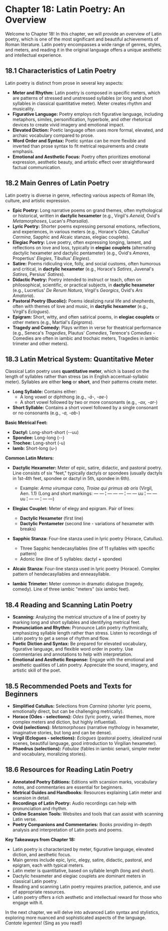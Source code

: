 # Chapter 18: Latin Poetry: An Overview

Welcome to Chapter 18! In this chapter, we will provide an overview of Latin poetry, which is one of the most significant and beautiful achievements of Roman literature. Latin poetry encompasses a wide range of genres, styles, and meters, and reading it in the original language offers a unique aesthetic and intellectual experience.

## 18.1 Characteristics of Latin Poetry

Latin poetry is distinct from prose in several key aspects:

*   **Meter and Rhythm:** Latin poetry is composed in specific meters, which are patterns of stressed and unstressed syllables (or long and short syllables in classical quantitative meter). Meter creates rhythm and musicality.
*   **Figurative Language:** Poetry employs rich figurative language, including metaphors, similes, personification, hyperbole, and other rhetorical devices to create vivid imagery and emotional impact.
*   **Elevated Diction:** Poetic language often uses more formal, elevated, and archaic vocabulary compared to prose.
*   **Word Order and Syntax:** Poetic syntax can be more flexible and inverted than prose syntax to fit metrical requirements and create emphasis.
*   **Emotional and Aesthetic Focus:** Poetry often prioritizes emotional expression, aesthetic beauty, and artistic effect over straightforward factual communication.

## 18.2 Main Genres of Latin Poetry

Latin poetry is diverse in genre, reflecting various aspects of Roman life, culture, and artistic expression.

*   **Epic Poetry:** Long narrative poems on grand themes, often mythological or historical, written in **dactylic hexameter** (e.g., Virgil's *Aeneid*, Ovid's *Metamorphoses*, Lucan's *Pharsalia*).
*   **Lyric Poetry:** Shorter poems expressing personal emotions, reflections, and experiences, in various meters (e.g., Horace's *Odes*, Catullus' *Carmina*, Sapphic and Alcaic stanzas, elegiac couplets).
*   **Elegiac Poetry:** Love poetry, often expressing longing, lament, and reflections on love and loss, typically in **elegiac couplets** (alternating dactylic hexameter and dactylic pentameter) (e.g., Ovid's *Amores*, Propertius' *Elegies*, Tibullus' *Elegies*).
*   **Satire:** Poems ridiculing vice, folly, and social customs, often humorous and critical, in **dactylic hexameter** (e.g., Horace's *Satires*, Juvenal's *Satires*, Persius' *Satires*).
*   **Didactic Poetry:** Poetry intended to instruct or teach, often on philosophical, scientific, or practical subjects, in **dactylic hexameter** (e.g., Lucretius' *De Rerum Natura*, Virgil's *Georgics*, Ovid's *Ars Amatoria*).
*   **Pastoral Poetry (Bucolic):** Poems idealizing rural life and shepherds, often with themes of love and music, in **dactylic hexameter** (e.g., Virgil's *Eclogues*).
*   **Epigram:** Short, witty, and often satirical poems, in **elegiac couplets** or other meters (e.g., Martial's *Epigrams*).
*   **Tragedy and Comedy:** Plays written in verse for theatrical performance (e.g., Seneca's *Tragedies*, Plautus' *Comedies*, Terence's *Comedies* - Comedies are often in iambic and trochaic meters, Tragedies in iambic trimeter and other meters).

## 18.3 Latin Metrical System: Quantitative Meter

Classical Latin poetry uses **quantitative meter**, which is based on the length of syllables rather than stress (as in English accentual-syllabic meter). Syllables are either **long** or **short**, and their patterns create meter.

*   **Long Syllable:** Contains either:
    *   A long vowel or diphthong (e.g., *-ā-, -ae-*)
    *   A short vowel followed by two or more consonants (e.g., *-ax, -ar-*)
*   **Short Syllable:** Contains a short vowel followed by a single consonant or no consonants (e.g., *-a, -ab-*)

**Basic Metrical Feet:**

*   **Dactyl:** Long-short-short (--uu)
*   **Spondee:** Long-long (--)
*   **Trochee:** Long-short (-u)
*   **Iamb:** Short-long (u-)

**Common Latin Meters:**

*   **Dactylic Hexameter:** Meter of epic, satire, didactic, and pastoral poetry. Line consists of six "feet," typically dactyls or spondees (usually dactyls in 1st-4th feet, spondee or dactyl in 5th, spondee in 6th).
    *   Example: *Arma  virumque  cano,  Troiae  qui  primus  ab  oris* (Virgil, Aen. 1.1)
        (Long and short markings: — — ¦ — — — ¦ — — uu ¦ — — uu ¦ — — ¦ — —)

*   **Elegiac Couplet:** Meter of elegy and epigram. Pair of lines:
    *   **Dactylic Hexameter** (first line)
    *   **Dactylic Pentameter** (second line - variations of hexameter with breaks)

*   **Sapphic Stanza:** Four-line stanza used in lyric poetry (Horace, Catullus).
    *   Three Sapphic hendecasyllables (line of 11 syllables with specific pattern)
    *   Adonic line (line of 5 syllables: dactyl + spondee)

*   **Alcaic Stanza:** Four-line stanza used in lyric poetry (Horace). Complex pattern of hendecasyllables and enneasyllable.

*   **Iambic Trimeter:** Meter common in dramatic dialogue (tragedy, comedy). Line of three iambic "meters" (six iambic feet).

## 18.4 Reading and Scanning Latin Poetry

*   **Scanning:** Analyzing the metrical structure of a line of poetry by marking long and short syllables and identifying metrical feet.
*   **Pronunciation and Rhythm:** Pronounce Latin poetry rhythmically, emphasizing syllable length rather than stress. Listen to recordings of Latin poetry to get a sense of rhythm and flow.
*   **Poetic Diction and Syntax:** Be prepared for elevated vocabulary, figurative language, and flexible word order in poetry. Use commentaries and annotations to help with interpretation.
*   **Emotional and Aesthetic Response:** Engage with the emotional and aesthetic qualities of Latin poetry. Appreciate the sound, imagery, and artistic skill of the poet.

## 18.5 Recommended Poets and Texts for Beginners

*   **Simplified Catullus:** Selections from *Carmina* (shorter lyric poems, emotionally direct, but can be challenging metrically).
*   **Horace (Odes - selections):** *Odes* (lyric poetry, varied themes, more complex meters and diction, but highly influential).
*   **Ovid (selections):** *Metamorphoses* (narrative mythology in hexameter, imaginative stories, but long and can be dense).
*   **Virgil (Eclogues - selections):** *Eclogues* (pastoral poetry, idealized rural scenes, beautiful language, good introduction to Virgilian hexameter).
*   **Phaedrus (selections):** *Fabulae* (fables in iambic senarii, simpler meter and vocabulary, moralizing stories).

## 18.6 Resources for Reading Latin Poetry

*   **Annotated Poetry Editions:** Editions with scansion marks, vocabulary notes, and commentaries are essential for beginners.
*   **Metrical Guides and Handbooks:** Resources explaining Latin meter and scansion in detail.
*   **Recordings of Latin Poetry:** Audio recordings can help with pronunciation and rhythm.
*   **Online Scansion Tools:** Websites and tools that can assist with scanning Latin verse.
*   **Poetry Companions and Commentaries:** Books providing in-depth analysis and interpretation of Latin poets and poems.

**Key Takeaways from Chapter 18:**

*   Latin poetry is characterized by meter, figurative language, elevated diction, and aesthetic focus.
*   Main genres include epic, lyric, elegy, satire, didactic, pastoral, and epigram, each with typical meters.
*   Latin meter is quantitative, based on syllable length (long and short).
*   Dactylic hexameter and elegiac couplets are dominant meters in classical Latin poetry.
*   Reading and scanning Latin poetry requires practice, patience, and use of appropriate resources.
*   Latin poetry offers a rich aesthetic and intellectual reward for those who engage with it.

In the next chapter, we will delve into advanced Latin syntax and stylistics, exploring more nuanced and sophisticated aspects of the language. *Cantate legentes*! (Sing as you read!)
